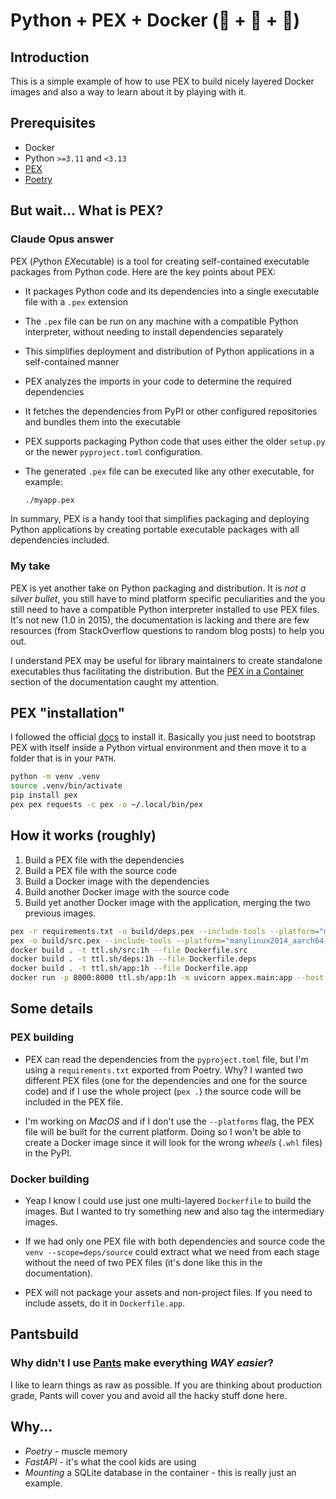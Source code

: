 # Python + PEX + Docker (🐍 + 🥚 + 🐳)
## Introduction
This is a simple example of how to use PEX to build nicely layered Docker images and also a way to learn about it by playing with it.

## Prerequisites
- Docker
- Python `>=3.11` and `<3.13`
- [PEX](https://docs.pex-tool.org/index.html)
- [Poetry](https://python-poetry.org/)

## But wait... What is PEX?
### Claude Opus answer
PEX (*P*ython *EX*ecutable) is a tool for creating self-contained executable packages from Python code. Here are the key points about PEX:

- It packages Python code and its dependencies into a single executable file with a `.pex` extension
- The `.pex` file can be run on any machine with a compatible Python interpreter, without needing to install dependencies separately
- This simplifies deployment and distribution of Python applications in a self-contained manner
- PEX analyzes the imports in your code to determine the required dependencies
- It fetches the dependencies from PyPI or other configured repositories and bundles them into the executable
- PEX supports packaging Python code that uses either the older `setup.py` or the newer `pyproject.toml` configuration.
- The generated `.pex` file can be executed like any other executable, for example:

  ```bash
  ./myapp.pex
  ```

In summary, PEX is a handy tool that simplifies packaging and deploying Python applications by creating portable executable packages with all dependencies included.

### My take
PEX is yet another take on Python packaging and distribution. It is *not a silver bullet*, you still have to mind platform specific peculiarities and the you still need to have a compatible Python interpreter installed to use PEX files. It's not new (1.0 in 2015), the documentation is lacking and there are few resources (from StackOverflow questions to random blog posts) to help you out.

I understand PEX may be useful for library maintainers to create standalone executables thus facilitating the distribution. But the [PEX in a Container](https://docs.pex-tool.org/recipes.html#pex-app-in-a-container) section of the documentation caught my attention.

## PEX "installation"
I followed the official [docs](https://docs.pex-tool.org/buildingpex.html#building-pex-files) to install it. Basically you just
need to bootstrap PEX with itself inside a Python virtual environment and then move it to a folder that is in your `PATH`.

```bash
python -m venv .venv
source .venv/bin/activate
pip install pex
pex pex requests -c pex -o ~/.local/bin/pex
```

## How it works (roughly)
1. Build a PEX file with the dependencies
2. Build a PEX file with the source code
3. Build a Docker image with the dependencies
4. Build another Docker image with the source code
5. Build yet another Docker image with the application, merging the two previous images.

```bash
pex -r requirements.txt -o build/deps.pex --include-tools --platform="manylinux2014_aarch64-cp-311-cp311" --layout=packed
pex -o build/src.pex --include-tools --platform="manylinux2014_aarch64-cp-311-cp3111" --layout=packed -P appex
docker build . -t ttl.sh/src:1h --file Dockerfile.src
docker build . -t ttl.sh/deps:1h --file Dockerfile.deps
docker build . -t ttl.sh/app:1h --file Dockerfile.app
docker run -p 8000:8000 ttl.sh/app:1h -m uvicorn appex.main:app --host 0.0.0.0
```

## Some details
### PEX building
* PEX can read the dependencies from the `pyproject.toml` file, but I'm using a `requirements.txt` exported from Poetry. Why? I wanted two different PEX files (one for the dependencies and one for the source code) and if I use the whole project (`pex .`) the source code will be included in the PEX file.

* I'm working on *MacOS* and if I don't use the `--platforms` flag, the PEX file will be built for the current platform. Doing so I won't be able to create a Docker image since it will look for the wrong _wheels_ (`.whl` files) in the PyPI.

### Docker building
* Yeap I know I could use just one multi-layered `Dockerfile` to build the images. But I wanted to try something new and also tag the intermediary images.

* If we had only one PEX file with both dependencies and source code the `venv --scope=deps/source` could extract what we need from each stage without the need of two PEX files (it's done like this in the documentation).

* PEX will not package your assets and non-project files. If you need to include assets, do it in `Dockerfile.app`.

## Pantsbuild
### Why didn't I use [Pants](https://www.pantsbuild.org/2.20/docs/python/overview/pex) make everything *WAY easier*?
I like to learn things as raw as possible. If you are thinking about production grade, Pants will cover you and avoid all the hacky stuff done here.

## Why...
* *Poetry* - muscle memory
* *FastAPI* - it's what the cool kids are using
* *Mounting* a SQLite database in the container - this is really just an example.
